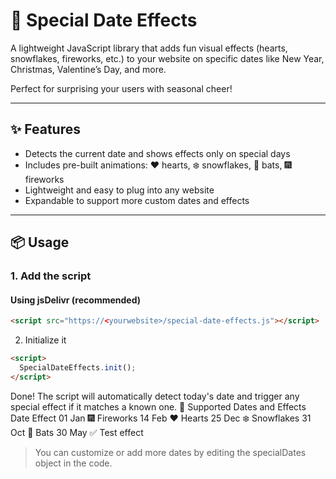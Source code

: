 # 🎉 Special Date Effects

A lightweight JavaScript library that adds fun visual effects (hearts, snowflakes, fireworks, etc.) to your website on specific dates like New Year, Christmas, Valentine’s Day, and more.

Perfect for surprising your users with seasonal cheer!

---

## ✨ Features

- Detects the current date and shows effects only on special days
- Includes pre-built animations: ❤️ hearts, ❄️ snowflakes, 🦇 bats, 🎆 fireworks
- Lightweight and easy to plug into any website
- Expandable to support more custom dates and effects

---

## 📦 Usage

### 1. Add the script

#### Using jsDelivr (recommended)

```html
<script src="https://<yourwebsite>/special-date-effects.js"></script>
```
2. Initialize it

```html
<script>
  SpecialDateEffects.init();
</script>
```
Done! The script will automatically detect today's date and trigger any special effect if it matches a known one.
🎯 Supported Dates and Effects
Date	Effect
01 Jan	🎆 Fireworks
14 Feb	❤️ Hearts
25 Dec	❄️ Snowflakes
31 Oct	🦇 Bats
30 May	✅ Test effect

> You can customize or add more dates by editing the specialDates object in the code.

